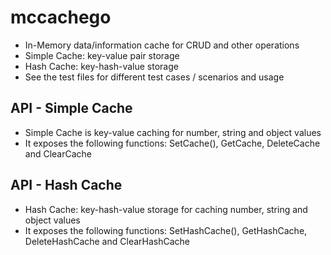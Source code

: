 # mccachego

- In-Memory data/information cache for CRUD and other operations
- Simple Cache: key-value pair storage
- Hash Cache: key-hash-value storage
- See the test files for different test cases / scenarios and usage

## API - Simple Cache

- Simple Cache is key-value caching for number, string and object values
- It exposes the following functions: SetCache(), GetCache, DeleteCache and ClearCache

## API - Hash Cache

- Hash Cache: key-hash-value storage for caching number, string and object values
- It exposes the following functions: SetHashCache(), GetHashCache, DeleteHashCache and ClearHashCache
